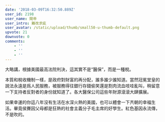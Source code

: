 ```yaml
---
date: '2018-03-09T16:32:50.889Z'
user_id: 2198
user_name: 閑帝
user_intro: 難改求疵
user_avatar: /static/upload/thumb/small50-u-thumb-default.png
upvote: 21
downvote: 0
comments:
    - ''
    - ''
    - ''
---
```


大略講，根據美國最高法院判決，這其實不是“醫保”，而是一種稅。

本質和稅收機制一樣，是政府對財富的再分配，誰多誰少誰知道。當然冠冕堂皇的說法永遠是爲人民服務，被服務得往銀行存錢偷笑還是割肉流血吱哇亂叫，稍留意一下支持者反對者的身份就知道了。各大醫保公司這些年財源滾滾大肆擴展。

如果幸運的你這八年沒有生活在水深火熱的美國，也可以體會一下兲朝的幸福生活。畢竟侯賽因父母都是狂熱的社會主義分子毛主席的好學生。紅色基因永流傳，不是吹的。
